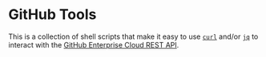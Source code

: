 # GitHub Tools

This is a collection of shell scripts that make it easy to use [`curl`](https://curl.se/download.html) and/or [`jq`](https://stedolan.github.io/jq/download/) to interact with the [GitHub Enterprise Cloud REST API](https://docs.github.com/en/enterprise-cloud@latest/rest).


<!-- comment -->
